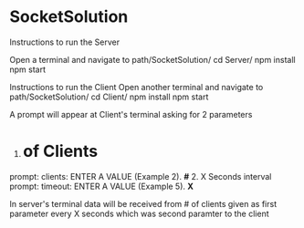 # SocketSolution

Instructions to run the Server

Open a terminal and navigate to path/SocketSolution/
cd Server/
npm install
npm start

Instructions to run the Client
Open another terminal and navigate to path/SocketSolution/
cd Client/
npm install
npm start

A prompt will appear at Client's terminal asking for 2 parameters
1. # of Clients
prompt: clients: ENTER A VALUE (Example 2).  **#**
2. X Seconds interval
prompt: timeout: ENTER A VALUE (Example 5).  **X**

In server's terminal data will be received from # of clients given as first parameter every X seconds which was second paramter to the client
